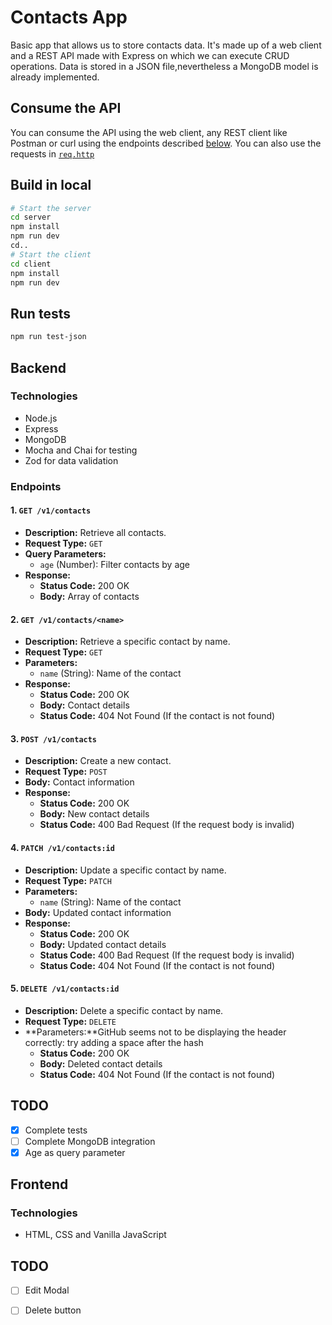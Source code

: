 # Contacts App

Basic app that allows us to store contacts data. It's made up of a web client and a REST API made with Express on which we can execute CRUD operations. Data is stored in a JSON file,nevertheless a MongoDB model is already implemented.

## Consume the API
You can consume the API using the web client, any REST client like Postman or curl using the endpoints described [below](#Endpoints). You can also use the requests in [`req.http`](./server/test.req.http)

## Build in local
```bash
# Start the server
cd server
npm install
npm run dev
cd..
# Start the client
cd client
npm install
npm run dev
```

## Run tests
```bash
npm run test-json
```


## Backend
### Technologies
- Node.js
- Express
- MongoDB
- Mocha and Chai for testing
- Zod for data validation

### Endpoints

#### 1. `GET /v1/contacts`

- **Description:** Retrieve all contacts.
- **Request Type:** `GET`
- **Query Parameters:**
    - `age` (Number): Filter contacts by age
- **Response:**
    - **Status Code:** 200 OK
    - **Body:** Array of contacts

#### 2. `GET /v1/contacts/<name>`

- **Description:** Retrieve a specific contact by name.
- **Request Type:** `GET`
- **Parameters:**
    - `name` (String): Name of the contact
- **Response:**
    - **Status Code:** 200 OK
    - **Body:** Contact details
    - **Status Code:** 404 Not Found (If the contact is not found)

#### 3. `POST /v1/contacts`

- **Description:** Create a new contact.
- **Request Type:** `POST`
- **Body:** Contact information
- **Response:**
    - **Status Code:** 200 OK
    - **Body:** New contact details
    - **Status Code:** 400 Bad Request (If the request body is invalid)

#### 4. `PATCH /v1/contacts:id`

- **Description:** Update a specific contact by name.
- **Request Type:** `PATCH`
- **Parameters:**
    - `name` (String): Name of the contact
- **Body:** Updated contact information
- **Response:**
    - **Status Code:** 200 OK
    - **Body:** Updated contact details
    - **Status Code:** 400 Bad Request (If the request body is invalid)
    - **Status Code:** 404 Not Found (If the contact is not found)

#### 5. `DELETE /v1/contacts:id`

- **Description:** Delete a specific contact by name.
- **Request Type:** `DELETE`
- **Parameters:**GitHub seems not to be displaying the header correctly: try adding a space after the hash
    - **Status Code:** 200 OK
    - **Body:** Deleted contact details
    - **Status Code:** 404 Not Found (If the contact is not found)

## TODO
- [x] Complete tests
- [ ] Complete MongoDB integration
- [x] Age as query parameter

## Frontend
### Technologies
- HTML, CSS and Vanilla JavaScript

## TODO
- [ ] Edit Modal
- [ ] Delete button 




